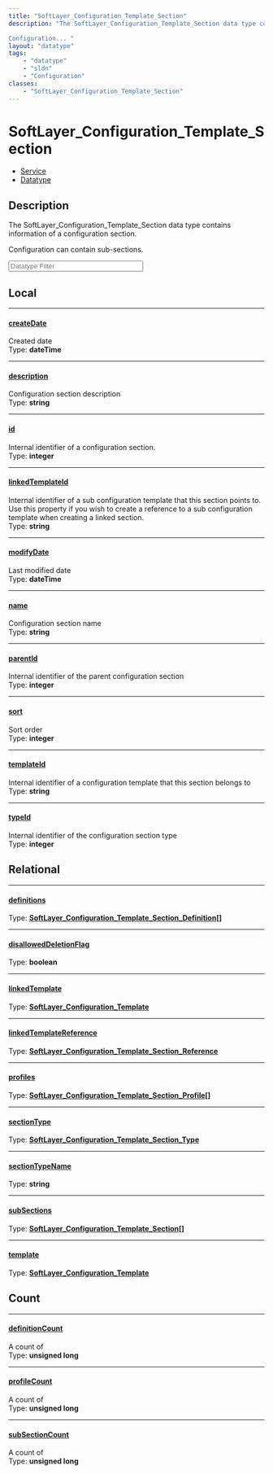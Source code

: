 ```yaml
---
title: "SoftLayer_Configuration_Template_Section"
description: "The SoftLayer_Configuration_Template_Section data type contains information of a configuration section. 

Configuration... "
layout: "datatype"
tags:
    - "datatype"
    - "sldn"
    - "Configuration"
classes:
    - "SoftLayer_Configuration_Template_Section"
---
```


# SoftLayer_Configuration_Template_Section
<div id='service-datatype'>
    <ul id='sldn-reference-tabs'>
    <li id='service'> <a href='/reference/services/SoftLayer_Configuration_Template_Section' >Service</a></li>    <li id='datatype'> <a href='/reference/datatypes/SoftLayer_Configuration_Template_Section' >Datatype</a></li>
    </ul>
</div>

## Description 


The SoftLayer_Configuration_Template_Section data type contains information of a configuration section. 

Configuration can contain sub-sections. 





<!-- Filer BEGIN -->
<div class="view-filters">
        <div class="clearfix">
            <div class="search-input-box">
                <input placeholder="Datatype Filter" onkeyup="titleSearch(inputId='prop-input', divId='properties', elementClass='prop-row')" 
                    type="text" id="prop-input" value="" size="30" maxlength="128" class="form-text">
            </div>
        </div>
</div>
<!-- Filer END -->

<div id="properties" class="content">
<div id="localProperties" class="prop-content" >

## Local
<div class="prop-row">

-----
[createDate]: #createdate
#### [createDate]
Created date  
<span class="type-label">Type: </span>**dateTime**  



</div>
<div class="prop-row">

-----
[description]: #description
#### [description]
Configuration section description  
<span class="type-label">Type: </span>**string**  



</div>
<div class="prop-row">

-----
[id]: #id
#### [id]
Internal identifier of a configuration section.  
<span class="type-label">Type: </span>**integer**  



</div>
<div class="prop-row">

-----
[linkedTemplateId]: #linkedtemplateid
#### [linkedTemplateId]
Internal identifier of a sub configuration template that this section points to. Use this property if you wish to create a reference to a sub configuration template when creating a linked section.   
<span class="type-label">Type: </span>**string**  



</div>
<div class="prop-row">

-----
[modifyDate]: #modifydate
#### [modifyDate]
Last modified date  
<span class="type-label">Type: </span>**dateTime**  



</div>
<div class="prop-row">

-----
[name]: #name
#### [name]
Configuration section name  
<span class="type-label">Type: </span>**string**  



</div>
<div class="prop-row">

-----
[parentId]: #parentid
#### [parentId]
Internal identifier of the parent configuration section  
<span class="type-label">Type: </span>**integer**  



</div>
<div class="prop-row">

-----
[sort]: #sort
#### [sort]
Sort order  
<span class="type-label">Type: </span>**integer**  



</div>
<div class="prop-row">

-----
[templateId]: #templateid
#### [templateId]
Internal identifier of a configuration template that this section belongs to  
<span class="type-label">Type: </span>**string**  



</div>
<div class="prop-row">

-----
[typeId]: #typeid
#### [typeId]
Internal identifier of the configuration section type  
<span class="type-label">Type: </span>**integer**  



</div>
</div>
<!-- LOCAL PROPERTY END -->

<div id="relationalProperties"  class="prop-content" >

## Relational
<div class="prop-row">

-----
[definitions]: #definitions
#### [definitions]
  
<span class="type-label">Type: </span>**<a href='/reference/datatypes/SoftLayer_Configuration_Template_Section_Definition'>SoftLayer_Configuration_Template_Section_Definition[] </a>**  



</div>
<div class="prop-row">

-----
[disallowedDeletionFlag]: #disalloweddeletionflag
#### [disallowedDeletionFlag]
  
<span class="type-label">Type: </span>**boolean**  



</div>
<div class="prop-row">

-----
[linkedTemplate]: #linkedtemplate
#### [linkedTemplate]
  
<span class="type-label">Type: </span>**<a href='/reference/datatypes/SoftLayer_Configuration_Template'>SoftLayer_Configuration_Template </a>**  



</div>
<div class="prop-row">

-----
[linkedTemplateReference]: #linkedtemplatereference
#### [linkedTemplateReference]
  
<span class="type-label">Type: </span>**<a href='/reference/datatypes/SoftLayer_Configuration_Template_Section_Reference'>SoftLayer_Configuration_Template_Section_Reference </a>**  



</div>
<div class="prop-row">

-----
[profiles]: #profiles
#### [profiles]
  
<span class="type-label">Type: </span>**<a href='/reference/datatypes/SoftLayer_Configuration_Template_Section_Profile'>SoftLayer_Configuration_Template_Section_Profile[] </a>**  



</div>
<div class="prop-row">

-----
[sectionType]: #sectiontype
#### [sectionType]
  
<span class="type-label">Type: </span>**<a href='/reference/datatypes/SoftLayer_Configuration_Template_Section_Type'>SoftLayer_Configuration_Template_Section_Type </a>**  



</div>
<div class="prop-row">

-----
[sectionTypeName]: #sectiontypename
#### [sectionTypeName]
  
<span class="type-label">Type: </span>**string**  



</div>
<div class="prop-row">

-----
[subSections]: #subsections
#### [subSections]
  
<span class="type-label">Type: </span>**<a href='/reference/datatypes/SoftLayer_Configuration_Template_Section'>SoftLayer_Configuration_Template_Section[] </a>**  



</div>
<div class="prop-row">

-----
[template]: #template
#### [template]
  
<span class="type-label">Type: </span>**<a href='/reference/datatypes/SoftLayer_Configuration_Template'>SoftLayer_Configuration_Template </a>**  



</div>

## Count
<div class="prop-row">

-----
[definitionCount]: #definitioncount
#### [definitionCount]
A count of    
<span class="type-label">Type: </span>**unsigned long**  



</div>
<div class="prop-row">

-----
[profileCount]: #profilecount
#### [profileCount]
A count of    
<span class="type-label">Type: </span>**unsigned long**  



</div>
<div class="prop-row">

-----
[subSectionCount]: #subsectioncount
#### [subSectionCount]
A count of    
<span class="type-label">Type: </span>**unsigned long**  



</div>
</div>


